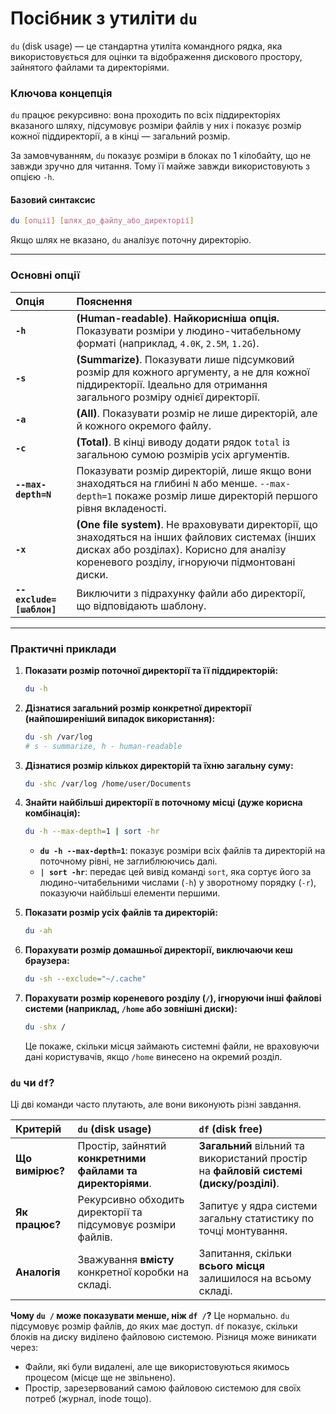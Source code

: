 # Посібник з утиліти `du`

`du` (disk usage) — це стандартна утиліта командного рядка, яка використовується для оцінки та відображення дискового простору, зайнятого файлами та директоріями.

### **Ключова концепція**

`du` працює рекурсивно: вона проходить по всіх піддиректоріях вказаного шляху, підсумовує розміри файлів у них і показує розмір кожної піддиректорії, а в кінці — загальний розмір.

За замовчуванням, `du` показує розміри в блоках по 1 кілобайту, що не завжди зручно для читання. Тому її майже завжди використовують з опцією `-h`.

#### **Базовий синтаксис**

```bash
du [опції] [шлях_до_файлу_або_директорії]
```

Якщо шлях не вказано, `du` аналізує поточну директорію.

---

### **Основні опції**

| Опція | Пояснення |
| :--- | :--- |
| **`-h`** | **(Human-readable)**. **Найкорисніша опція.** Показувати розміри у людино-читабельному форматі (наприклад, `4.0K`, `2.5M`, `1.2G`). |
| **`-s`** | **(Summarize)**. Показувати лише підсумковий розмір для кожного аргументу, а не для кожної піддиректорії. Ідеально для отримання загального розміру однієї директорії. |
| **`-a`** | **(All)**. Показувати розмір не лише директорій, але й кожного окремого файлу. |
| **`-c`** | **(Total)**. В кінці виводу додати рядок `total` із загальною сумою розмірів усіх аргументів. |
| **`--max-depth=N`** | Показувати розмір директорій, лише якщо вони знаходяться на глибині `N` або менше. `--max-depth=1` покаже розмір лише директорій першого рівня вкладеності. |
| **`-x`** | **(One file system)**. Не враховувати директорії, що знаходяться на інших файлових системах (інших дисках або розділах). Корисно для аналізу кореневого розділу, ігноруючи підмонтовані диски. |
| **`--exclude=[шаблон]`** | Виключити з підрахунку файли або директорії, що відповідають шаблону. |

---

### **Практичні приклади**

1.  **Показати розмір поточної директорії та її піддиректорій:**
    ```bash
    du -h
    ```

2.  **Дізнатися загальний розмір конкретної директорії (найпоширеніший випадок використання):**
    ```bash
    du -sh /var/log
    # s - summarize, h - human-readable
    ```

3.  **Дізнатися розмір кількох директорій та їхню загальну суму:**
    ```bash
    du -shc /var/log /home/user/Documents
    ```

4.  **Знайти найбільші директорії в поточному місці (дуже корисна комбінація):**
    ```bash
    du -h --max-depth=1 | sort -hr
    ```
    *   **`du -h --max-depth=1`**: показує розміри всіх файлів та директорій на поточному рівні, не заглиблюючись далі.
    *   **`| sort -hr`**: передає цей вивід команді `sort`, яка сортує його за людино-читабельними числами (`-h`) у зворотному порядку (`-r`), показуючи найбільші елементи першими.

5.  **Показати розмір усіх файлів та директорій:**
    ```bash
    du -ah
    ```

6.  **Порахувати розмір домашньої директорії, виключаючи кеш браузера:**
    ```bash
    du -sh --exclude="~/.cache"
    ```

7.  **Порахувати розмір кореневого розділу (`/`), ігноруючи інші файлові системи (наприклад, `/home` або зовнішні диски):**
    ```bash
    du -shx /
    ```
    Це покаже, скільки місця займають системні файли, не враховуючи дані користувачів, якщо `/home` винесено на окремий розділ.

### **`du` чи `df`?**

Ці дві команди часто плутають, але вони виконують різні завдання.

| Критерій | `du` (disk usage) | `df` (disk free) |
| :--- | :--- | :--- |
| **Що вимірює?** | Простір, зайнятий **конкретними файлами та директоріями**. | **Загальний** вільний та використаний простір на **файловій системі (диску/розділі)**. |
| **Як працює?** | Рекурсивно обходить директорії та підсумовує розміри файлів. | Запитує у ядра системи загальну статистику по точці монтування. |
| **Аналогія** | Зважування **вмісту** конкретної коробки на складі. | Запитання, скільки **всього місця** залишилося на всьому складі. |

**Чому `du /` може показувати менше, ніж `df /`?**
Це нормально. `du` підсумовує розмір файлів, до яких має доступ. `df` показує, скільки блоків на диску виділено файловою системою. Різниця може виникати через:
*   Файли, які були видалені, але ще використовуються якимось процесом (місце ще не звільнено).
*   Простір, зарезервований самою файловою системою для своїх потреб (журнал, inode тощо).
